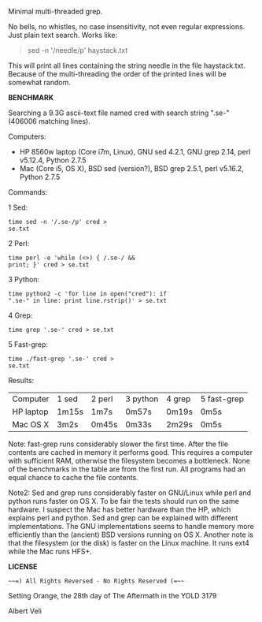 Minimal multi-threaded grep.

No bells, no whistles, no case insensitivity, not even regular expressions. Just plain text search. Works like:

> sed -n '/needle/p' haystack.txt

This will print all lines containing the string needle in the file haystack.txt. Because of the multi-threading the order of the printed lines will be somewhat random.


**BENCHMARK**

Searching a 9.3G ascii-text file named cred with search string ".se-" (406006 matching lines).

Computers:

* HP 8560w laptop (Core i7m, Linux), GNU sed 4.2.1, GNU grep 2.14, perl v5.12.4, Python 2.7.5
* Mac (Core i5, OS X), BSD sed (version?), BSD grep 2.5.1, perl v5.16.2, Python 2.7.5

Commands:

1   Sed:
    <pre><code>time sed -n '/\.se-/p' cred > se.txt</code></pre>

2   Perl:
    <pre><code>time perl -e 'while (<>) { /\.se-/ && print; }' cred > se.txt</code></pre>

3   Python:
    <pre><code>time python2 -c 'for line in open("cred"):
    if ".se-" in line:
        print line.rstrip()' > se.txt</code></pre>

4   Grep:
    <pre><code>time grep '\.se-' cred > se.txt</code></pre>

5   Fast-grep:
    <pre><code>time ./fast-grep '.se-' cred > se.txt</code></pre>

Results:

<table>
    <tr>
        <td>Computer</td> <td>1 sed</td> <td>2 perl</td> <td>3 python</td> <td>4 grep</td> <td>5 fast-grep</td>
    </tr>
    <tr>
        <td>HP laptop</td> <td>1m15s</td> <td>1m7s</td> <td>0m57s</td> <td>0m19s</td> <td>0m5s</td>
    </tr>
    <tr>
        <td>Mac OS X</td> <td>3m2s</td> <td>0m45s</td> <td>0m33s</td> <td>2m29s</td> <td>0m5s</td>
    </tr>
</table>

Note: fast-grep runs considerably slower the first time. After the file contents are cached in memory it performs good. This requires a computer with sufficient RAM, otherwise the filesystem becomes a bottleneck. None of the benchmarks in the table are from the first run. All programs had an equal chance to cache the file contents.

Note2: Sed and grep runs considerably faster on GNU/Linux while perl and python runs faster on OS X. To be fair the tests should run on the same hardware. I suspect the Mac has better hardware than the HP, which explains perl and python. Sed and grep can be explained with different implementations. The GNU implementations seems to handle memory more efficiently than the (ancient) BSD versions running on OS X. Another note is that the filesystem (or the disk) is faster on the Linux machine. It runs ext4 while the Mac runs HFS+.


**LICENSE**

    ~~=) All Rights Reversed - No Rights Reserved (=~~

Setting Orange, the 28th day of The Aftermath in the YOLD 3179

Albert Veli